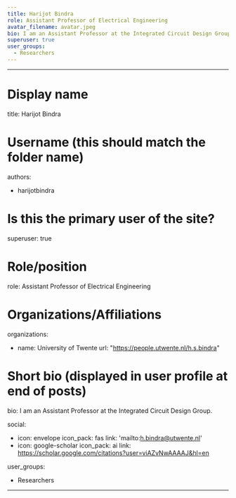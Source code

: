 ```yaml
---
title: Harijot Bindra
role: Assistant Professor of Electrical Engineering
avatar_filename: avatar.jpeg
bio: I am an Assistant Professor at the Integrated Circuit Design Group.
superuser: true
user_groups:
  - Researchers
---
```

- - -

# Display name

title: Harijot Bindra

# Username (this should match the folder name)

authors:

* harijotbindra

# Is this the primary user of the site?

superuser: true

# Role/position

role: Assistant Professor of Electrical Engineering 

# Organizations/Affiliations

organizations:

* name: University of Twente
  url: "https://people.utwente.nl/h.s.bindra"

# Short bio (displayed in user profile at end of posts)

bio: I am an Assistant Professor at the Integrated Circuit Design Group. 

 social:

* icon: envelope
  icon_pack: fas
  link: 'mailto:h.bindra@utwente.nl'
* icon: google-scholar
  icon_pack: ai
  link: https://scholar.google.com/citations?user=viAZvNwAAAAJ&hl=en

user_groups:

* Researchers

- - -